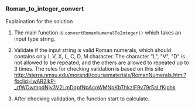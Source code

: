 ### Roman_to_integer_convert
Explaination for the solution

1. The main function is `convertRomanNumeralToInteger()` which takes an input type string.

2. Validate if the input string is valid Roman numerals, which should contains only I, V, X, L, C, D, M character. The character "L", "V", "D" is not allowed to be repeated, and the others are allowed to repeated up to 3 times. The rules for checking validation is based on this site http://sierra.nmsu.edu/morandi/coursematerials/RomanNumerals.html?fbclid=IwAR2lkP-_rfWOwmpdNjy3V2LmDqpfNpAcoWMNpKbThkzIF9v79r5aLfKiphk

3. After checking validation, the function start to calculate.
